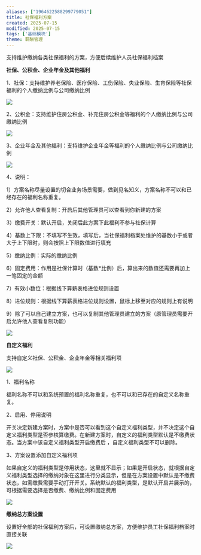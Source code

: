 ```yaml
---
aliases: ["1964622588299779051"]
title: 社保福利方案
created: 2025-07-15
modified: 2025-07-15
tags: ['基础模块']
theme: 薪酬管理
---
```


支持维护缴纳各类社保福利的方案，方便后续维护人员社保福利档案

**社保、公积金、企业年金及其他福利**

1、社保：支持维护养老保险、医疗保险、工伤保险、失业保险、生育保险等社保福利的个人缴纳比例与公司缴纳比例

![](https://myhelpdoc.oss-cn-heyuan.aliyuncs.com/mdimages/1f56f3b554218d64b3192aa1d5d28dfe.jpg)

2、公积金：支持维护住房公积金、补充住房公积金等福利的个人缴纳比例与公司缴纳比例

![](https://myhelpdoc.oss-cn-heyuan.aliyuncs.com/mdimages/0d2e6152009e5039faebc7f6e636e899.jpg)

3、企业年金及其他福利：支持维护企业年金等福利的个人缴纳比例与公司缴纳比例

![](https://myhelpdoc.oss-cn-heyuan.aliyuncs.com/mdimages/55672bd967b0f735ad57fbc6de7e0d1b.jpg)

4、说明：

1）方案名称尽量设置的切合业务场景需要，做到见名知义，方案名称不可以和已经存在的福利名称重复。

2）允许他人查看复制：开启后其他管理员可以查看到你新建的方案

3）缴费开关：默认开启，关闭后此方案下此福利不参与社保计算

4）基数上下限：不填写不生效，填写后，当社保福利档案处维护的基数小于或者大于上下限时，则会按照上下限数值进行填充

5）缴纳比例：实际的缴纳比例

6）固定费用：作用是社保计算时（基数\*比例）后，算出来的数值还需要再加上一笔固定的金额

7）有效小数位：根据线下算薪表格进位规则设置

8）进位规则：根据线下算薪表格进位规则设置，鼠标上移至对应的规则上有说明

9）除了可以自己建立方案，也可以复制其他管理员建立的方案（原管理员需要开启允许他人查看复制功能）

![](https://myhelpdoc.oss-cn-heyuan.aliyuncs.com/mdimages/5beb0c49d8f0a10c1ef4ba8f9f80d8cb.jpg)

**自定义福利**

支持自定义社保、公积金、企业年金等相关福利项

![](https://myhelpdoc.oss-cn-heyuan.aliyuncs.com/mdimages/ccd3f064560fc8b0c8064750351dbb1a.jpg)

1、福利名称

福利名称不可以和系统预置的福利名称重复，也不可以和已存在的自定义名称重复。

2、启用、停用说明

开关决定新建方案时，方案中是否可以看到这个自定义福利类型，并不决定这个自定义福利类型是否参核算缴费。在新建方案时，自定义的福利类型默认是不缴费状态。当方案中该自定义福利类型开启缴费后 ，自定义福利类型不可以删除。

3、方案设置添加自定义福利项

如果自定义的福利类型是停用状态，这里就不显示；如果是开启状态，就根据自定义福利类型选择的缴纳对象在这里进行分类显示，但是在方案设置中默认是不缴费状态，如需缴费需要手动打开开关。系统默认的福利类型，是默认开启并展示的，可根据需要选择是否缴费、缴纳比例和固定费用

![](https://myhelpdoc.oss-cn-heyuan.aliyuncs.com/mdimages/48f7b7a9bf3d93fb8241f0ab3954dd2f.jpg)

**缴纳总方案设置**

设置好全部的社保福利方案后，可设置缴纳总方案，方便维护员工社保福利档案时直接关联

![](https://myhelpdoc.oss-cn-heyuan.aliyuncs.com/mdimages/281418350fb06ad103d907beed95c71e.jpg)

